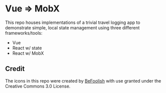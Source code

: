 # Vue => MobX

This repo houses implementations of a trivial travel logging app to demonstrate simple, local state management using three different frameworks/tools:

- Vue
- React w/ state
- React w/ MobX

## Credit

The icons in this repo were created by [BeFoolish](https://thenounproject.com/befoolish/) with use granted under the Creative Commons 3.0 License.
